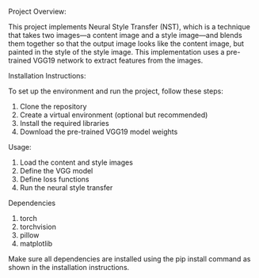 Project Overview:

This project implements Neural Style Transfer (NST), which is a technique that takes two images—a content image and a style image—and blends them together so that the output image looks like the content image, but painted in the style of the style image. This implementation uses a pre-trained VGG19 network to extract features from the images.

Installation Instructions:

To set up the environment and run the project, follow these steps:

1. Clone the repository
2. Create a virtual environment (optional but recommended)
3. Install the required libraries
4. Download the pre-trained VGG19 model weights

Usage:
1. Load the content and style images
2. Define the VGG model
3. Define loss functions
4. Run the neural style transfer

Dependencies
1. torch
2. torchvision
3. pillow
4. matplotlib

Make sure all dependencies are installed using the pip install command as shown in the installation instructions.
